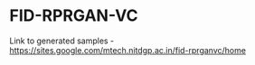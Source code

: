 # FID-RPRGAN-VC
Link to generated samples - https://sites.google.com/mtech.nitdgp.ac.in/fid-rprganvc/home
